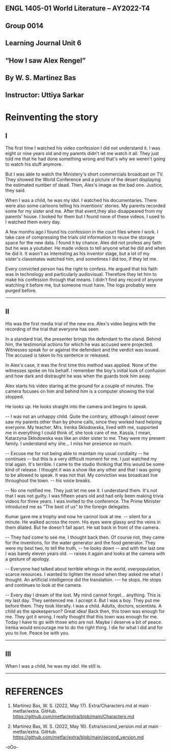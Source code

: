 
## ENGL 1405-01 World Literature – AY2022-T4
## Group 0014
## Learning Journal Unit 6
## “How I saw Alex Rengel”
## By W. S. Martinez Bas
## Instructor: Uttiya Sarkar

# Reinventing the story

## I

The first time I watched his video confession I did not understand it. I was eight or nine years old and my parents didn't let me watch it all. They just told me that he had done something wrong and that's why we weren't going to watch his stuff anymore.

But I was able to watch the Ministery's short commercials broadcast on TV. They showed the World Conference and a picture of the desert displaying the estimated number of dead. Then, Alex's image as the bad one. Justice, they said.

When I was a child, he was my idol. I watched his documentaries. There were also some cartoons telling his inventions' stories. My parents recorded some for my sister and me. After that event,they also disappeared from my parents' house. I looked for them but I found none of these videos. I used to I watched them every day.

A few months ago I found his confession in the court files where I work. I take care of compressing the trials old information to reuse the storage space for the new data. I found it by chance. Alex did not profess any faith but he was a youtuber. He made videos to tell anyone what he did and when he did it. It wasn't as interesting as his inventor stage, but a lot of my sister's classmates watched him, and sometimes I did too, if they let me.

Every convicted person has the right to confess. He argued that his faith was in technology and particularly audiovisual. Therefore they let him to make his confession through that means. I didn't find any record of anyone watching it before me, but someone must have. The logs probably were purged before.

***

## II

His was the first media trial of the new era. Alex's video begins with the recording of the trial that everyone has seen.

In a standard trial, the presenter brings the defendant to the stand. Behind him, the testimonial actions for which he was accused were projected. Witnesses speak for or against the defendant and the verdict was issued. The accused is taken to his sentence or released.

In Alex's case, it was the first time this method was applied. None of the witnesses spoke on his behalf. I remember the boy's initial look of confusion and how dark and distraught he was when the guards took him away.

Alex starts his video staring at the ground for a couple of minutes. The camera focuses on him
and behind him is a computer showing the trial stopped.

He looks up. He looks straight into the camera and begins to speak.

-- I was not an unhappy child. Quite the contrary, although I almost never saw my parents other than by phone calls, since they worked hard helping everyone. My teacher, Mrs. Irenka Sklodowska, lived with me, supported me in everything I could think of, she took care of me. Kassia, I mean, Katarzyna Skłodowska was like an older sister to me. They were my present family. I understand why she... I miss her presence so much.

-- Excuse me for not being able to maintain my usual cordiality -- he continues -- but this is a very difficult moment for me. I just watched my trial again. It's terrible. I came to the studio thinking that this would be some kind of release. I thought it was a show like any other and that I was going to be allowed to speak. It was not that. My conviction was broadcast live throughout the town. -- his voice breaks.

-- No one notified me. They just let me see it. I understand them. It's not that I was not guilty. I was fifteen years old and had only been making trivia videos for three years. I was invited to the conference. The Prime Minister introduced me as "The best of us" to the foreign delegates.

Kumar gave me a trophy and now he cannot look at me. -- silent for a minute. He walked across the room. His eyes were glassy and the veins in them dilated. But he doesn't fall apart. He sat back in front of the camera.

-- They had come to see me, I thought back then. Of course not, they came for the inventions, for the water generator and the food generator. They were my best two, to tell the truth, -- he looks down -- and with the last one I was barely eleven years old. -- raises it again and looks at the camera with a gesture of apology.

-- Everyone had talked about terrible whings in the world, overpopulation, scarce resources. I wanted to lighten the mood when they asked me what I thought. An artificial intelligence did the translation. --- he stops. He stops and continues to look at the camera.

-- Every day I dream of the lost. My mind cannot forget... anything. This is my last day. They sentenced me. I accept it. But I was a boy. They put me before them. They took literally. I was a child. Adults, doctors, scientists. A child as the spokesperson? Great idea! Back then, this town was enough for me. They got it wrong. I really thought that this town was enough for me. Today I have to go with those who are not. Maybe I deserve a bit of peace. Irenka would encourage me to do the right thing. I die for what I did and for you to live. Peace be with you.

***

## III

When I was a child, he was my idol. He still is.

***


# REFERENCES

1. Martinez Bas, W. S. (2022, May 17). Extra/Characters.md at main · metfar/extra. GitHub.
https://github.com/metfar/extra/blob/main/Characters.md

2. Martinez Bas, W. S. (2022, May 16). Extra/second_version.md at main · metfar/extra. GitHub.
https://github.com/metfar/extra/blob/main/second_version.md

-oOo-

